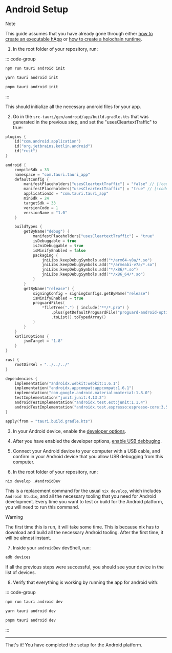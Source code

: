 # Android Setup

> [!NOTE]
> This guide assumes that you have already gone through either [how to create an executable hApp](./happ-setup.md) or [how to create a holochain runtime](./runtime-setup.md).

1. In the root folder of your repository, run:

::: code-group
```bash [npm]
npm run tauri android init
```

```bash [yarn]
yarn tauri android init
```

```bash [pnpm]
pnpm tauri android init
```
:::

This should initialize all the necessary android files for your app.

2. Go in the `src-tauri/gen/android/app/build.gradle.kts` that was generated in the previous step, and set the "usesCleartextTraffic" to true:

```kotlin
plugins {
    id("com.android.application")
    id("org.jetbrains.kotlin.android")
    id("rust")
}

android {
    compileSdk = 33
    namespace = "com.tauri.tauri_app"
    defaultConfig {
        manifestPlaceholders["usesCleartextTraffic"] = "false" // [!code --]
        manifestPlaceholders["usesCleartextTraffic"] = "true" // [!code ++]
        applicationId = "com.tauri.tauri_app"
        minSdk = 24
        targetSdk = 33
        versionCode = 1
        versionName = "1.0"
    }

    buildTypes {
        getByName("debug") {
            manifestPlaceholders["usesCleartextTraffic"] = "true"
            isDebuggable = true
            isJniDebuggable = true
            isMinifyEnabled = false
            packaging {
                jniLibs.keepDebugSymbols.add("*/arm64-v8a/*.so")
                jniLibs.keepDebugSymbols.add("*/armeabi-v7a/*.so")
                jniLibs.keepDebugSymbols.add("*/x86/*.so")
                jniLibs.keepDebugSymbols.add("*/x86_64/*.so")
            }
        }
        getByName("release") {
            signingConfig = signingConfigs.getByName("release")
            isMinifyEnabled = true
            proguardFiles(
                *fileTree(".") { include("**/*.pro") }
                    .plus(getDefaultProguardFile("proguard-android-optimize.txt"))
                    .toList().toTypedArray()
            )
        }
    }
    kotlinOptions {
        jvmTarget = "1.8"
    }
}

rust {
    rootDirRel = "../../../"
}

dependencies {
    implementation("androidx.webkit:webkit:1.6.1")
    implementation("androidx.appcompat:appcompat:1.6.1")
    implementation("com.google.android.material:material:1.8.0")
    testImplementation("junit:junit:4.13.2")
    androidTestImplementation("androidx.test.ext:junit:1.1.4")
    androidTestImplementation("androidx.test.espresso:espresso-core:3.5.0")
}

apply(from = "tauri.build.gradle.kts")
```

3. In your Android device, enable the [developer options](https://developer.android.com/studio/debug/dev-options).

4. After you have enabled the developer options, [enable USB debbuging](https://developer.android.com/studio/debug/dev-options#Enable-debugging).

5. Connect your Android device to your computer with a USB cable, and confirm in your Android device that you allow USB debugging from this computer.

6. In the root folder of your repository, run:

```bash
nix develop .#androidDev
```

This is a replacement command for the usual `nix develop`, which includes `Android Studio`, and all the necessary tooling that you need for Android development. Every time you want to test or build for the Android platform, you will need to run this command.

> [!WARNING]
> The first time this is run, it will take some time. This is because nix has to download and build all the necessary Android tooling. After the first time, it will be almost instant.

7. Inside your `androidDev` devShell, run:

```bash
adb devices
```

If all the previous steps were successful, you should see your device in the list of devices.

8. Verify that everything is working by running the app for android with:

::: code-group
```bash [npm]
npm run tauri android dev
```

```bash [yarn]
yarn tauri android dev
```

```bash [pnpm]
pnpm tauri android dev
```
:::

--- 

That's it! You have completed the setup for the Android platform.
